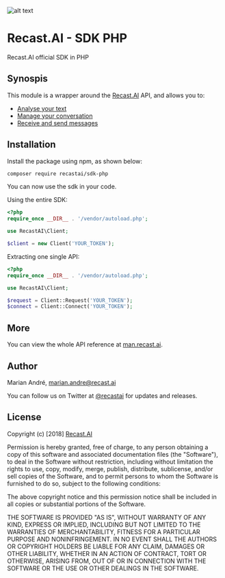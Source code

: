 [logo]: https://cdn.recast.ai/brand/recast-ai-logo-inline.png "Recast.AI"

![alt text][logo]

# Recast.AI - SDK PHP
Recast.AI official SDK in PHP

## Synospis

This module is a wrapper around the [Recast.AI](https://recast.ai) API, and allows you to:
* [Analyse your text](https://github.com/RecastAI/SDK-PHP/wiki/Analyse-text)
* [Manage your conversation](https://github.com/RecastAI/SDK-PHP/wiki/Manage-conversation)
* [Receive and send messages](https://github.com/RecastAI/SDK-PHP/wiki/Receive-and-send-messages)


## Installation

Install the package using npm, as shown below:
```bash
composer require recastai/sdk-php
```

You can now use the sdk in your code.

Using the entire SDK:
```php
<?php
require_once __DIR__ . '/vendor/autoload.php';

use RecastAI\Client;

$client = new Client('YOUR_TOKEN');
```

Extracting one single API:
```php
<?php
require_once __DIR__ . '/vendor/autoload.php';

use RecastAI\Client;

$request = Client::Request('YOUR_TOKEN');
$connect = Client::Connect('YOUR_TOKEN');
```

## More

You can view the whole API reference at [man.recast.ai](https://man.recast.ai).

## Author

Marian André, marian.andre@recast.ai

You can follow us on Twitter at [@recastai](https://twitter.com/recastai) for updates and releases.

## License

Copyright (c) [2018] [Recast.AI](https://recast.ai)

Permission is hereby granted, free of charge, to any person obtaining a copy
of this software and associated documentation files (the "Software"), to deal
in the Software without restriction, including without limitation the rights
to use, copy, modify, merge, publish, distribute, sublicense, and/or sell
copies of the Software, and to permit persons to whom the Software is
furnished to do so, subject to the following conditions:

The above copyright notice and this permission notice shall be included in all
copies or substantial portions of the Software.

THE SOFTWARE IS PROVIDED "AS IS", WITHOUT WARRANTY OF ANY KIND, EXPRESS OR
IMPLIED, INCLUDING BUT NOT LIMITED TO THE WARRANTIES OF MERCHANTABILITY,
FITNESS FOR A PARTICULAR PURPOSE AND NONINFRINGEMENT. IN NO EVENT SHALL THE
AUTHORS OR COPYRIGHT HOLDERS BE LIABLE FOR ANY CLAIM, DAMAGES OR OTHER
LIABILITY, WHETHER IN AN ACTION OF CONTRACT, TORT OR OTHERWISE, ARISING FROM,
OUT OF OR IN CONNECTION WITH THE SOFTWARE OR THE USE OR OTHER DEALINGS IN THE
SOFTWARE.
